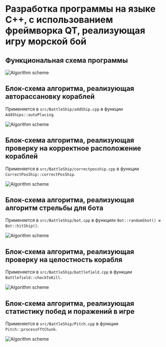 # Разработка программы на языке С++, с использованием фреймворка QT, реализующая игру морской бой

## Функциональная схема программы

![Algorithm scheme](schemes/1.png)

## Блок-схема алгоритма, реализующая авторассановку кораблей

Применяется в `src/BattleShip/addShip.cpp` в функции `AddShips::autoPlacing`.

![Algorithm scheme](schemes/2.png)

## Блок-схема алгоритма, реализующая проверку на корректное расположение кораблей

Применяется в `src/BattleShip/correctposship.cpp` в функции `CorrectPosShip::correctPosShip`.

![Algorithm scheme](schemes/3.png)

## Блок-схема алгоритма, реализующая алгоритм стрельбы для бота

Применяется в `src/BattleShip/bot.cpp` в функциях `Bot::randomShot() и Bot::hitShip()`.

![Algorithm scheme](schemes/4.png)

## Блок-схема алгоритма, реализующая проверку на целостность корабля

Применяется в `src/BattleShip/battlefield.cpp` в функции `Battlefield::checkToKill`.

![Algorithm scheme](schemes/5.png)

## Блок-схема алгоритма, реализующая статистику побед и поражений в игре

Применяется в `src/BattleShip/Pitch.cpp` в функции `Pitch::processFftChunk`.

![Algorithm scheme](schemes/6.png)

